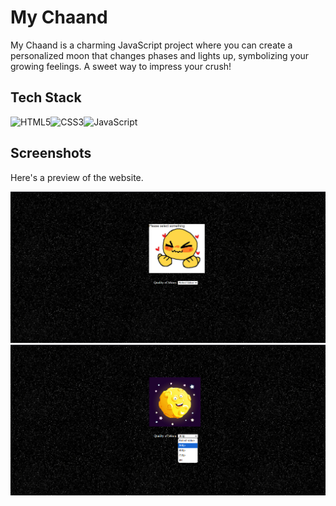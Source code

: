 
# My Chaand

My Chaand is a charming JavaScript project where you can create a personalized moon that changes phases and lights up, symbolizing your growing feelings. A sweet way to impress your crush!

## Tech Stack

![HTML5](https://img.shields.io/badge/html5-%23E34F26.svg?style=for-the-badge&logo=html5&logoColor=white)![CSS3](https://img.shields.io/badge/css3-%231572B6.svg?style=for-the-badge&logo=css3&logoColor=white)![JavaScript](https://img.shields.io/badge/javascript-%23323330.svg?style=for-the-badge&logo=javascript&logoColor=%23F7DF1E)
## Screenshots

Here's a preview of the website. 

![Interface](./src/Interface.png)
![Options](./src/Options.png)

